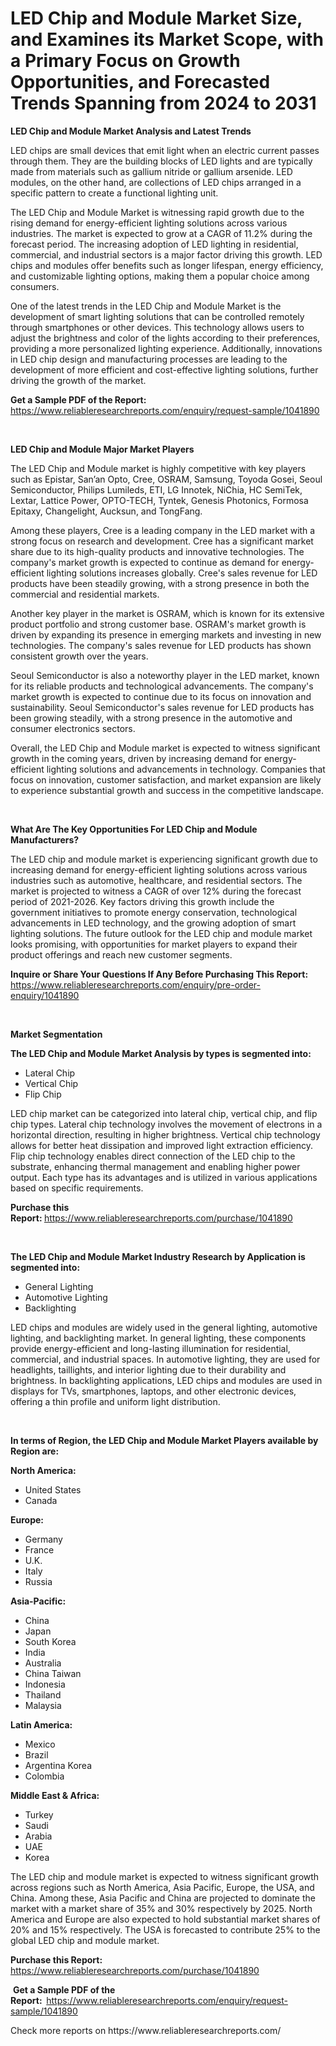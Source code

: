 <p><h1>LED Chip and Module Market Size, and Examines its Market Scope, with a Primary Focus on Growth Opportunities, and Forecasted Trends Spanning from 2024 to 2031</h1></p><p><strong>LED Chip and Module Market Analysis and Latest Trends</strong></p>
<p><p>LED chips are small devices that emit light when an electric current passes through them. They are the building blocks of LED lights and are typically made from materials such as gallium nitride or gallium arsenide. LED modules, on the other hand, are collections of LED chips arranged in a specific pattern to create a functional lighting unit.</p><p>The LED Chip and Module Market is witnessing rapid growth due to the rising demand for energy-efficient lighting solutions across various industries. The market is expected to grow at a CAGR of 11.2% during the forecast period. The increasing adoption of LED lighting in residential, commercial, and industrial sectors is a major factor driving this growth. LED chips and modules offer benefits such as longer lifespan, energy efficiency, and customizable lighting options, making them a popular choice among consumers.</p><p>One of the latest trends in the LED Chip and Module Market is the development of smart lighting solutions that can be controlled remotely through smartphones or other devices. This technology allows users to adjust the brightness and color of the lights according to their preferences, providing a more personalized lighting experience. Additionally, innovations in LED chip design and manufacturing processes are leading to the development of more efficient and cost-effective lighting solutions, further driving the growth of the market.</p></p>
<p><strong>Get a Sample PDF of the Report:&nbsp;</strong> <a href="https://www.reliableresearchreports.com/enquiry/request-sample/1041890">https://www.reliableresearchreports.com/enquiry/request-sample/1041890</a></p>
<p>&nbsp;</p>
<p><strong>LED Chip and Module Major Market Players</strong></p>
<p><p>The LED Chip and Module market is highly competitive with key players such as Epistar, San’an Opto, Cree, OSRAM, Samsung, Toyoda Gosei, Seoul Semiconductor, Philips Lumileds, ETI, LG Innotek, NiChia, HC SemiTek, Lextar, Lattice Power, OPTO-TECH, Tyntek, Genesis Photonics, Formosa Epitaxy, Changelight, Aucksun, and TongFang.</p><p>Among these players, Cree is a leading company in the LED market with a strong focus on research and development. Cree has a significant market share due to its high-quality products and innovative technologies. The company's market growth is expected to continue as demand for energy-efficient lighting solutions increases globally. Cree's sales revenue for LED products have been steadily growing, with a strong presence in both the commercial and residential markets.</p><p>Another key player in the market is OSRAM, which is known for its extensive product portfolio and strong customer base. OSRAM's market growth is driven by expanding its presence in emerging markets and investing in new technologies. The company's sales revenue for LED products has shown consistent growth over the years.</p><p>Seoul Semiconductor is also a noteworthy player in the LED market, known for its reliable products and technological advancements. The company's market growth is expected to continue due to its focus on innovation and sustainability. Seoul Semiconductor's sales revenue for LED products has been growing steadily, with a strong presence in the automotive and consumer electronics sectors.</p><p>Overall, the LED Chip and Module market is expected to witness significant growth in the coming years, driven by increasing demand for energy-efficient lighting solutions and advancements in technology. Companies that focus on innovation, customer satisfaction, and market expansion are likely to experience substantial growth and success in the competitive landscape.</p></p>
<p>&nbsp;</p>
<p><strong>What Are The Key Opportunities For LED Chip and Module Manufacturers?</strong></p>
<p><p>The LED chip and module market is experiencing significant growth due to increasing demand for energy-efficient lighting solutions across various industries such as automotive, healthcare, and residential sectors. The market is projected to witness a CAGR of over 12% during the forecast period of 2021-2026. Key factors driving this growth include the government initiatives to promote energy conservation, technological advancements in LED technology, and the growing adoption of smart lighting solutions. The future outlook for the LED chip and module market looks promising, with opportunities for market players to expand their product offerings and reach new customer segments.</p></p>
<p><strong>Inquire or Share Your Questions If Any Before Purchasing This Report:</strong> <a href="https://www.reliableresearchreports.com/enquiry/pre-order-enquiry/1041890">https://www.reliableresearchreports.com/enquiry/pre-order-enquiry/1041890</a></p>
<p>&nbsp;</p>
<p><strong>Market Segmentation</strong></p>
<p><strong>The LED Chip and Module Market Analysis by types is segmented into:</strong></p>
<p><ul><li>Lateral Chip</li><li>Vertical Chip</li><li>Flip Chip</li></ul></p>
<p><p>LED chip market can be categorized into lateral chip, vertical chip, and flip chip types. Lateral chip technology involves the movement of electrons in a horizontal direction, resulting in higher brightness. Vertical chip technology allows for better heat dissipation and improved light extraction efficiency. Flip chip technology enables direct connection of the LED chip to the substrate, enhancing thermal management and enabling higher power output. Each type has its advantages and is utilized in various applications based on specific requirements.</p></p>
<p><strong>Purchase this Report:&nbsp;</strong><a href="https://www.reliableresearchreports.com/purchase/1041890">https://www.reliableresearchreports.com/purchase/1041890</a></p>
<p>&nbsp;</p>
<p><strong>The LED Chip and Module Market Industry Research by Application is segmented into:</strong></p>
<p><ul><li>General Lighting</li><li>Automotive Lighting</li><li>Backlighting</li></ul></p>
<p><p>LED chips and modules are widely used in the general lighting, automotive lighting, and backlighting market. In general lighting, these components provide energy-efficient and long-lasting illumination for residential, commercial, and industrial spaces. In automotive lighting, they are used for headlights, taillights, and interior lighting due to their durability and brightness. In backlighting applications, LED chips and modules are used in displays for TVs, smartphones, laptops, and other electronic devices, offering a thin profile and uniform light distribution.</p></p>
<p>&nbsp;</p>
<p><strong>In terms of Region, the LED Chip and Module Market Players available by Region are:</strong></p>
<p>
    <p> <strong> North America: </strong>
        <ul>
            <li>United States</li>
            <li>Canada</li>
        </ul>
        </p> 
    <p> <strong> Europe: </strong>
        <ul>
            <li>Germany</li>
            <li>France</li>
            <li>U.K.</li>
            <li>Italy</li>
            <li>Russia</li>
        </ul>
        </p> 
    <p> <strong> Asia-Pacific: </strong>
        <ul>
            <li>China</li>
            <li>Japan</li>
            <li>South Korea</li>
            <li>India</li>
            <li>Australia</li>
            <li>China Taiwan</li>
            <li>Indonesia</li>
            <li>Thailand</li>
            <li>Malaysia</li>
        </ul>
        </p> 
    <p> <strong> Latin America: </strong>
        <ul>
            <li>Mexico</li>
            <li>Brazil</li>
            <li>Argentina Korea</li>
            <li>Colombia</li>
        </ul>
        </p> 
    <p> <strong> Middle East & Africa: </strong>
        <ul>
            <li>Turkey</li>
            <li>Saudi</li>
            <li>Arabia</li>
            <li>UAE</li>
            <li>Korea</li>
        </ul>
    </p>
    </p>
<p><p>The LED chip and module market is expected to witness significant growth across regions such as North America, Asia Pacific, Europe, the USA, and China. Among these, Asia Pacific and China are projected to dominate the market with a market share of 35% and 30% respectively by 2025. North America and Europe are also expected to hold substantial market shares of 20% and 15% respectively. The USA is forecasted to contribute 25% to the global LED chip and module market.</p></p>
<p><strong>Purchase this Report: </strong><a href="https://www.reliableresearchreports.com/purchase/1041890">https://www.reliableresearchreports.com/purchase/1041890</a></p>
<p>&nbsp;<strong>Get a Sample PDF of the Report:&nbsp;&nbsp;</strong><a href="https://www.reliableresearchreports.com/enquiry/request-sample/1041890">https://www.reliableresearchreports.com/enquiry/request-sample/1041890</a></p>
<p><strong></strong></p>
<p>Check more reports on https://www.reliableresearchreports.com/</p>